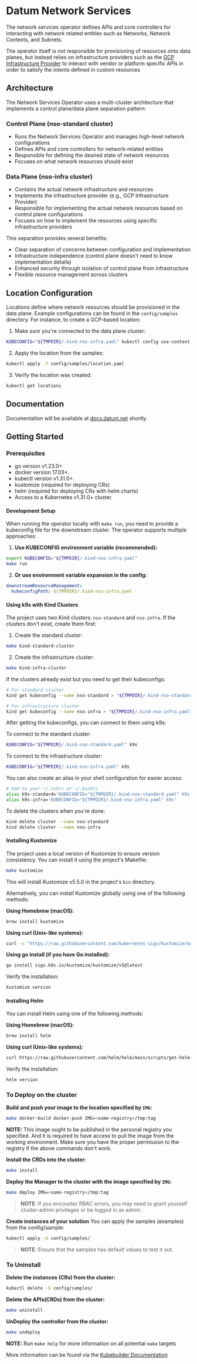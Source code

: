 # Datum Network Services

The network services operator defines APIs and core controllers for interacting
with network related entities such as Networks, Network Contexts, and Subnets.

The operator itself is not responsible for provisioning of resources onto data
planes, but instead relies on infrastructure providers such as the [GCP
Infrastructure Provider][infra-provider-gcp] to interact with vendor or platform
specific APIs in order to satisfy the intents defined in custom resources

[infra-provider-gcp]: https://github.com/datum-cloud/infra-provider-gcp

## Architecture

The Network Services Operator uses a multi-cluster architecture that implements a control plane/data plane separation pattern:

### Control Plane (nso-standard cluster)
- Runs the Network Services Operator and manages high-level network configurations
- Defines APIs and core controllers for network-related entities
- Responsible for defining the desired state of network resources
- Focuses on what network resources should exist

### Data Plane (nso-infra cluster)
- Contains the actual network infrastructure and resources
- Implements the infrastructure provider (e.g., GCP Infrastructure Provider)
- Responsible for implementing the actual network resources based on control plane configurations
- Focuses on how to implement the resources using specific infrastructure providers

This separation provides several benefits:
- Clear separation of concerns between configuration and implementation
- Infrastructure independence (control plane doesn't need to know implementation details)
- Enhanced security through isolation of control plane from infrastructure
- Flexible resource management across clusters

## Location Configuration

Locations define where network resources should be provisioned in the data plane. Example configurations can be found in the `config/samples` directory. For instance, to create a GCP-based location:

1. Make sure you're connected to the data plane cluster:
```sh
KUBECONFIG="${TMPDIR}/.kind-nso-infra.yaml" kubectl config use-context kind-nso-infra
```

2. Apply the location from the samples:
```sh
kubectl apply -f config/samples/location.yaml
```

3. Verify the location was created:
```sh
kubectl get locations
```

## Documentation

Documentation will be available at [docs.datum.net](https://docs.datum.net/)
shortly.

## Getting Started

### Prerequisites

- go version v1.23.0+
- docker version 17.03+.
- kubectl version v1.31.0+.
- kustomize (required for deploying CRs)
- helm (required for deploying CRs with helm charts)
- Access to a Kubernetes v1.31.0+ cluster.

#### Development Setup

When running the operator locally with `make run`, you need to provide a kubeconfig file for the downstream cluster. The operator supports multiple approaches:

1. **Use KUBECONFIG environment variable (recommended):**
```sh
export KUBECONFIG="${TMPDIR}/.kind-nso-infra.yaml"
make run
```

2. **Or use environment variable expansion in the config:**
```yaml
downstreamResourceManagement:
  kubeconfigPath: ${TMPDIR}/.kind-nso-infra.yaml
```

#### Using k9s with Kind Clusters

The project uses two Kind clusters: `nso-standard` and `nso-infra`. If the clusters don't exist, create them first:

1. Create the standard cluster:
```sh
make kind-standard-cluster
```

2. Create the infrastructure cluster:
```sh
make kind-infra-cluster
```

If the clusters already exist but you need to get their kubeconfigs:
```sh
# For standard cluster
kind get kubeconfig --name nso-standard > "${TMPDIR}/.kind-nso-standard.yaml"

# For infrastructure cluster
kind get kubeconfig --name nso-infra > "${TMPDIR}/.kind-nso-infra.yaml"
```

After getting the kubeconfigs, you can connect to them using k9s:

To connect to the standard cluster:
```sh
KUBECONFIG="${TMPDIR}/.kind-nso-standard.yaml" k9s
```

To connect to the infrastructure cluster:
```sh
KUBECONFIG="${TMPDIR}/.kind-nso-infra.yaml" k9s
```

You can also create an alias in your shell configuration for easier access:
```sh
# Add to your ~/.zshrc or ~/.bashrc
alias k9s-standard='KUBECONFIG="${TMPDIR}/.kind-nso-standard.yaml" k9s'
alias k9s-infra='KUBECONFIG="${TMPDIR}/.kind-nso-infra.yaml" k9s'
```

To delete the clusters when you're done:
```sh
kind delete cluster --name nso-standard
kind delete cluster --name nso-infra
```

#### Installing Kustomize

The project uses a local version of Kustomize to ensure version consistency. You can install it using the project's Makefile:

```sh
make kustomize
```

This will install Kustomize v5.5.0 in the project's `bin` directory.

Alternatively, you can install Kustomize globally using one of the following methods:

**Using Homebrew (macOS):**
```sh
brew install kustomize
```

**Using curl (Unix-like systems):**
```sh
curl -s "https://raw.githubusercontent.com/kubernetes-sigs/kustomize/master/hack/install_kustomize.sh" | bash
```

**Using go install (if you have Go installed):**
```sh
go install sigs.k8s.io/kustomize/kustomize/v5@latest
```

Verify the installation:
```sh
kustomize version
```

#### Installing Helm

You can install Helm using one of the following methods:

**Using Homebrew (macOS):**
```sh
brew install helm
```

**Using curl (Unix-like systems):**
```sh
curl https://raw.githubusercontent.com/helm/helm/main/scripts/get-helm-3 | bash
```

Verify the installation:
```sh
helm version
```

### To Deploy on the cluster

**Build and push your image to the location specified by `IMG`:**

```sh
make docker-build docker-push IMG=<some-registry>/tmp:tag
```

**NOTE:** This image ought to be published in the personal registry you specified.
And it is required to have access to pull the image from the working environment.
Make sure you have the proper permission to the registry if the above commands don't work.

**Install the CRDs into the cluster:**

```sh
make install
```

**Deploy the Manager to the cluster with the image specified by `IMG`:**

```sh
make deploy IMG=<some-registry>/tmp:tag
```

> **NOTE**: If you encounter RBAC errors, you may need to grant yourself cluster-admin
privileges or be logged in as admin.

**Create instances of your solution**
You can apply the samples (examples) from the config/sample:

```sh
kubectl apply -k config/samples/
```

>**NOTE**: Ensure that the samples has default values to test it out.

### To Uninstall

**Delete the instances (CRs) from the cluster:**

```sh
kubectl delete -k config/samples/
```

**Delete the APIs(CRDs) from the cluster:**

```sh
make uninstall
```

**UnDeploy the controller from the cluster:**

```sh
make undeploy
```

<!-- ## Contributing -->

**NOTE:** Run `make help` for more information on all potential `make` targets

More information can be found via the [Kubebuilder Documentation](https://book.kubebuilder.io/introduction.html)
